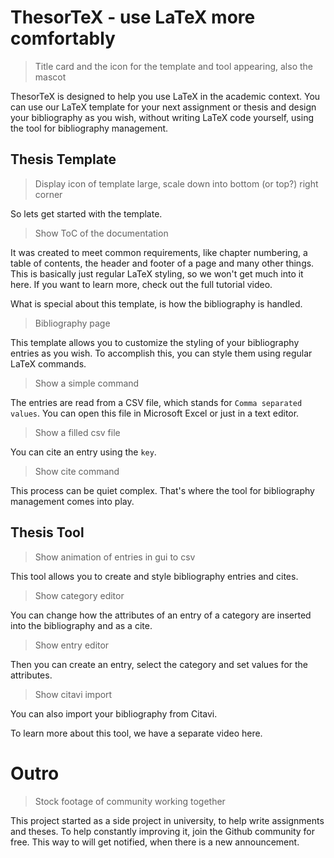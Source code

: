 # ThesorTeX - use LaTeX more comfortably

> Title card and the icon for the template and tool appearing, also the mascot

ThesorTeX is designed to help you use LaTeX in the academic context. You can use our LaTeX template for your next assignment or thesis and design your bibliography as you wish, without writing LaTeX code yourself, using the tool for bibliography management.

## Thesis Template

> Display icon of template large, scale down into bottom (or top?) right corner

So lets get started with the template.

> Show ToC of the documentation

It was created to meet common requirements, like chapter numbering, a table of contents, the header and footer of a page and many other things. This is basically just regular LaTeX styling, so we won't get much into it here. If you want to learn more, check out the full tutorial video.

What is special about this template, is how the bibliography is handled.

> Bibliography page

This template allows you to customize the styling of your bibliography entries as you wish. To accomplish this, you can style them using regular LaTeX commands.

> Show a simple command

The entries are read from a CSV file, which stands for `Comma separated values`. You can open this file in Microsoft Excel or just in a text editor.

> Show a filled csv file

You can cite an entry using the `key`.

> Show cite command

This process can be quiet complex. That's where the tool for bibliography management comes into play.

## Thesis Tool

> Show animation of entries in gui to csv

This tool allows you to create and style bibliography entries and cites. 

> Show category editor

You can change how the attributes of an entry of a category are inserted into the bibliography and as a cite. 

> Show entry editor

Then you can create an entry, select the category and set values for the attributes.

> Show citavi import

You can also import your bibliography from Citavi.

To learn more about this tool, we have a separate video here.

# Outro

> Stock footage of community working together

This project started as a side project in university, to help write assignments and theses. To help constantly improving it, join the Github community for free. This way to will get notified, when there is a new announcement.
